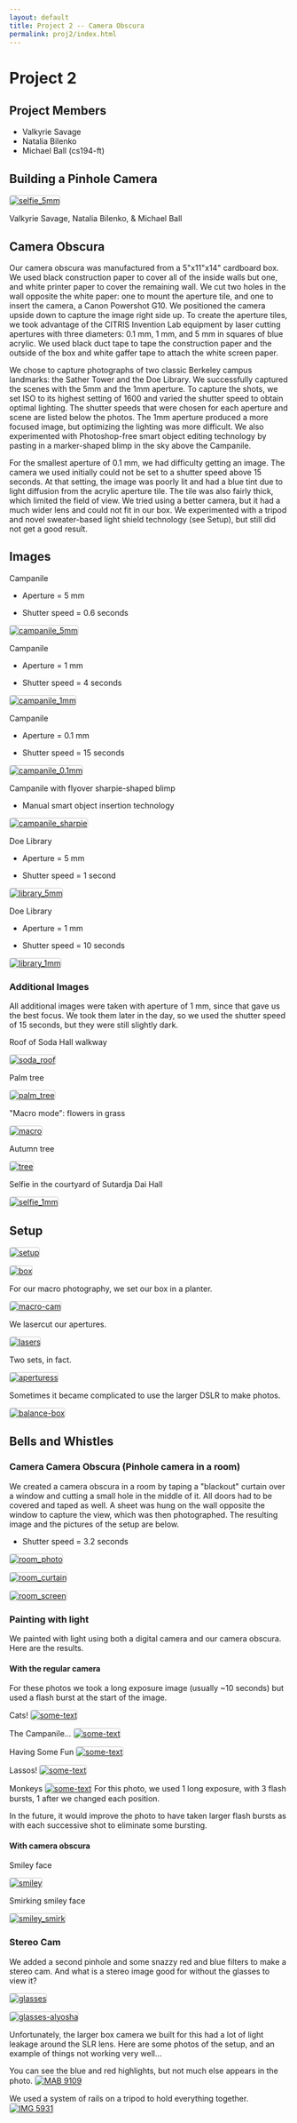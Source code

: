 ```yaml
---
layout: default
title: Project 2 -- Camera Obscura
permalink: proj2/index.html
---
```


<style type="text/css">
img {
    max-width: 150px;
    border: 1px solid #CCC;
    border-radius: 4px;
}
</style> 

# Project 2

## Project Members

* Valkyrie Savage 
* Natalia Bilenko
* Michael Ball (cs194-ft)

## Building a Pinhole Camera

[![selfie_5mm](selfie_5mm.jpg)](selfie_5mm.jpg)

Valkyrie Savage, Natalia Bilenko, & Michael Ball

## Camera Obscura
Our camera obscura was manufactured from a 5"x11"x14" cardboard box. We used black construction paper to cover all of the inside walls but one, and white printer paper to cover the remaining wall. We cut two holes in the wall opposite the white paper: one to mount the aperture tile, and one to insert the camera, a Canon Powershot G10. We positioned the camera upside down to capture the image right side up. To create the aperture tiles, we took advantage of the CITRIS Invention Lab equipment by laser cutting apertures with three diameters: 0.1 mm, 1 mm, and 5 mm in squares of blue acrylic. We used black duct tape to tape the construction paper and the outside of the box and white gaffer tape to attach the white screen paper.

We chose to capture photographs of two classic Berkeley campus landmarks: the Sather Tower and the Doe Library. We successfully captured the scenes with the 5mm and the 1mm aperture. To capture the shots, we set ISO to its highest setting of 1600 and varied the shutter speed to obtain optimal lighting. The shutter speeds that were chosen for each aperture and scene are listed below the photos. The 1mm aperture produced a more focused image, but optimizing the lighting was more difficult. We also experimented with Photoshop-free smart object editing technology by pasting in a marker-shaped blimp in the sky above the Campanile.

For the smallest aperture of 0.1 mm, we had difficulty getting an image. The camera we used initially could not be set to a shutter speed above 15 seconds. At that setting, the image was poorly lit and had a blue tint due to light diffusion from the acrylic aperture tile. The tile was also fairly thick, which limited the field of view. We tried using a better camera, but it had a much wider lens and could not fit in our box. We experimented with a tripod and novel sweater-based light shield technology (see Setup), but still did not get a good result.


## Images

Campanile

* Aperture = 5 mm

* Shutter speed = 0.6 seconds

[![campanile_5mm](campanile_5mm.jpg)](campanile_5mm.jpg)

Campanile

* Aperture = 1 mm

* Shutter speed = 4 seconds

[![campanile_1mm](campanile_1mm.jpg)](campanile_1mm.jpg)

Campanile

* Aperture = 0.1 mm

* Shutter speed = 15 seconds

[![campanile_0.1mm](campanile_0.1mm.jpg)](campanile_0.1mm.jpg)

Campanile with flyover sharpie-shaped blimp

* Manual smart object insertion technology

[![campanile_sharpie](campanile_sharpie.jpg)](campanile_sharpie.jpg)

Doe Library

* Aperture = 5 mm

* Shutter speed = 1 second

[![library_5mm](library_5mm.jpg)](library_5mm.jpg)

Doe Library

* Aperture = 1 mm

* Shutter speed = 10 seconds

[![library_1mm](library_1mm.jpg)](library_1mm.jpg)

### Additional Images
All additional images were taken with aperture of 1 mm, since that gave us the best focus. We took them later in the day, so we used the shutter speed of 15 seconds, but they were still slightly dark.

Roof of Soda Hall walkway

[![soda_roof](soda_roof.jpg)](soda_roof.jpg)

Palm tree

[![palm_tree](palm_tree.jpg)](palm_tree.jpg)

"Macro mode": flowers in grass

[![macro](macro.jpg)](macro.jpg)

Autumn tree

[![tree](tree.jpg)](tree.jpg)

Selfie in the courtyard of Sutardja Dai Hall

[![selfie_1mm](selfie_1mm.jpg)](selfie_1mm.jpg)

## Setup

[![setup](setup.jpg)](setup.jpg)

[![box](box.jpg)](box.jpg)

For our macro photography, we set our box in a planter.

[![macro-cam](macro-cam.jpg)](macro-cam.jpg)

We lasercut our apertures.

[![lasers](lasers.jpg)](lasers.jpg)

Two sets, in fact.

[![aperturess](apertures.jpg)](apertures.jpg)

Sometimes it became complicated to use the larger DSLR to make photos.

[![balance-box](balance-box.jpg)](balance-box.jpg)

## Bells and Whistles

### Camera Camera Obscura (Pinhole camera in a room)

We created a camera obscura in a room by taping a "blackout" curtain over a window and cutting a small hole in the middle of it. All doors had to be covered and taped as well. A sheet was hung on the wall opposite the window to capture the view, which was then photographed. The resulting image and the pictures of the setup are below.

* Shutter speed = 3.2 seconds

[![room_photo](room_photo.jpg)](room_photo.jpg)

[![room_curtain](room_curtain.jpg)](room_curtain.jpg)

[![room_screen](room_screen.jpg)](room_screen.jpg)

### Painting with light
We painted with light using both a digital camera and our camera obscura. Here are the results.

#### With the regular camera
For these photos we took a long exposure image (usually ~10 seconds) but used a flash burst at the start of the image.  

Cats!
[![some-text](MAB_9091.jpeg)](MAB_9091.jpeg)

The Campanile...
[![some-text](MAB_9092.jpeg)](MAB_9092.jpeg)

Having Some Fun
[![some-text](MAB_9093.jpeg)](MAB_9093.jpeg)

Lassos!
[![some-text](MAB_9094.jpeg)](MAB_9094.jpeg)

Monkeys
[![some-text](MAB_9096.jpeg)](MAB_9096.jpeg)
For this photo, we used 1 long exposure, with 3 flash bursts, 1 after we changed each position.

In the future, it would improve the photo to have taken larger flash bursts as with each successive shot to eliminate some bursting.

#### With camera obscura

Smiley face

[![smiley](smiley.jpg)](smiley.jpg)

Smirking smiley face

[![smiley_smirk](smiley_smirk.jpg)](smiley_smirk.jpg)

### Stereo Cam

We added a second pinhole and some snazzy red and blue filters to make a stereo cam.  And what is a stereo image good for without the glasses to view it?

[![glasses](glasses.jpg)](glasses.jpg)

[![glasses-alyosha](glasses-alyosha.jpg)](glasses-alyosha.jpg)

Unfortunately, the larger box camera we built for this had a lot of light leakage around the SLR lens. Here are some photos of the setup, and an example of things not working very well...

You can see the blue and red highlights, but not much else appears in the photo.
[![MAB 9109](MAB_9109.jpg)](MAB_9109.jpg)

We used a system of rails on a tripod to hold everything together.
[![IMG 5931](IMG_5931.JPG)](IMG_5931.JPG)